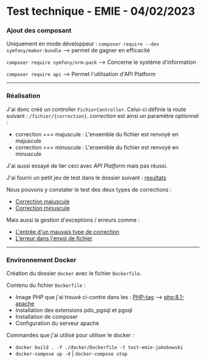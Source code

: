 # Test technique - EMIE - 04/02/2023

### Ajout des composant

Uniquement en mode développeur :
`composer require --dev symfony/maker-bundle`
--> permet de gagner en efficacité

`composer require symfony/orm-pack`
--> Concerne le système d'information

`composer require api`
--> Permet l'utilisation d'API Platform

---

### Réalisation

J'ai donc créé un controller `FichierController`. Celui-ci définie la route suivant : `/fichier/{correction}`.
*correction* est ainsi un paramètre optionnel :
- correction === majuscule : L'ensemble du fichier est renvoyé en majuscule
- correction === minuscule : L'ensemble du fichier est renvoyé en minuscule

J'ai aussi essayé de lier ceci avec *API Platform* mais pas réussi.


J'ai fourni un petit jeu de test dans le dossier suivant : [resultats](resultats)

Nous pouvons y constater le test des deux types de corrections :
- [Correction majuscule](resultats/minToMax.png)
- [Correction minuscule](resultats/maxToMin.png)

Mais aussi la gestion d'exceptions / erreurs comme :
- [L'entrée d'un mauvais type de correction](resultats/mauvaiseCorrection.png)
- [L'erreur dans l'envoi de fichier](resultats/aucunFichier.png)

---

### Environnement Docker

Création du dossier `docker` avec le fichier `Dockerfile`.

Contenu du fichier `Dockerfile` :
- Image PHP que j'ai trouvé ci-contre dans les : [PHP-tag](https://hub.docker.com/_/php/tags) --> [php:8.1-apache](https://hub.docker.com/layers/library/php/8.1-apache/images/sha256-c11682371a4a2497fca68acb5092a3da7c7e59f188171f46f47d8262d4a4cfdd?context=explore)
- Installation des extensions pdo_pgsql et pgsql
- Installation de composer
- Configuration du serveur apache

Commandes que j'ai utilisé pour utiliser le docker :
- `docker build . -f ./docker/Dockerfile -t test-emie-jakobowski`
- `docker-compose up -d` | `docker-compose stop`
